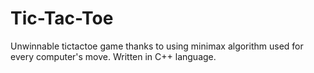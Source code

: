 # Tic-Tac-Toe
Unwinnable tictactoe game thanks to using minimax algorithm used for every computer's move. Written in C++ language.
